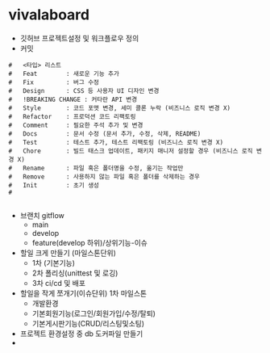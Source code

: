 # vivalaboard



- 깃허브 프로젝트설정 및 워크플로우 정의
- 커밋
```
#   <타입> 리스트
#   Feat        : 새로운 기능 추가
#   Fix         : 버그 수정
#   Design      : CSS 등 사용자 UI 디자인 변경
#   !BREAKING CHANGE : 커타란 API 변경
#   Style       : 코드 포맷 변경, 세미 콜론 누락 (비즈니스 로직 변경 X)
#   Refactor    : 프로덕션 코드 리팩토링
#   Comment     : 필요한 주석 추가 및 변경
#   Docs        : 문서 수정 (문서 추가, 수정, 삭제, README)
#   Test        : 테스트 추가, 테스트 리팩토링 (비즈니스 로직 변경 X)
#   Chore       : 빌드 태스크 업데이트, 패키지 매니저 설정할 경우 (비즈니스 로직 변경 X)
#   Rename      : 파일 혹은 폴더명을 수정, 옮기는 작업만
#   Remove      : 사용하지 않는 파일 혹은 폴더를 삭제하는 경우
#   Init        : 초기 생성
#


```
- 브랜치 gitflow
	- main
	- develop
	- feature(develop 하위)/상위기능-이슈
- 할일 크게 만들기 (마일스톤단위)
	- 1차 (기본기능)
	- 2차  폴리싱(unittest 및 로깅)
	- 3차 ci/cd 및 배포
- 할일을 작게 쪼개기(이슈단위) 1차 마일스톤 
	- 개발환경
	- 기본회원기능(로그인/회원가입/수정/탈퇴)
	- 기본게시판기능(CRUD/리스팅및소팅)
- 프로젝트 환경설정 중 db 도커파일 만들기
- 
